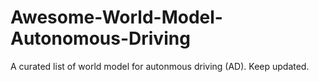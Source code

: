 # Awesome-World-Model-Autonomous-Driving
A curated list of world model for autonmous driving (AD). Keep updated. 
